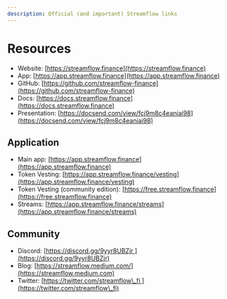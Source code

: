 ```yaml
---
description: Official (and important) Streamflow links
---
```


# Resources



* Website: [https://streamflow.finance](https://streamflow.finance)
* App: [https://app.streamflow.finance](https://app.streamflow.finance)
* GitHub: [https://github.com/streamflow-finance](https://github.com/streamflow-finance)
* Docs: [https://docs.streamflow.finance](https://docs.streamflow.finance)
* Presentation: [https://docsend.com/view/fcj9m8c4eaniai98](https://docsend.com/view/fcj9m8c4eaniai98)

## Application

* Main app: [https://app.streamflow.finance](https://app.streamflow.finance)
* Token Vesting: [https://app.streamflow.finance/vesting](https://app.streamflow.finance/vesting)
* Token Vesting (community edition): [https://free.streamflow.finance](https://free.streamflow.finance)
* Streams: [https://app.streamflow.finance/streams](https://app.streamflow.finance/streams)

## Community

* Discord: [https://discord.gg/9yyr8UBZjr ](https://discord.gg/9yyr8UBZjr)
* Blog: [https://streamflow.medium.com/](https://streamflow.medium.com)
* Twitter: [https://twitter.com/streamflow\_fi ](https://twitter.com/streamflow\_fi)
